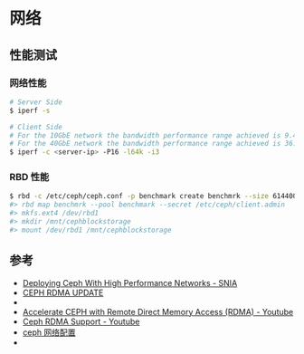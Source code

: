 # 网络

## 性能测试

### 网络性能

<!--
The network performance is checked after the installation using iperf tool. The following are the
commands used to measure network bandwidth:
Server Side: iperf –s
Client Side: iperf –c <server host IP> -P16 –l64k –i3
For the 10GbE network the bandwidth performance range achieved is 9.48Gb/s to 9.78Gb/s
For the 40GbE network the bandwidth performance range achieved is 36.82Gb/s to 38.43Gb/s
-->

```sh
# Server Side
$ iperf -s

# Client Side
# For the 10GbE network the bandwidth performance range achieved is 9.48Gb/s to 9.78Gb/s
# For the 40GbE network the bandwidth performance range achieved is 36.82Gb/s to 38.43Gb/s
$ iperf -c <server-ip> -P16 -l64k -i3
```

### RBD 性能

<!--
The benchmark testing conducted using fio tool, rev 2.0.13, http://freecode.com/projects/fio. The testing
setting is:
fio --directory=/mnt/cephblockstorage --direct=1 --rw=$Action --bs=$BlockSize --size=30G --numjobs=128
--runtime=60 --group_reporting --name=testfile --output=$OutputFile
-- $Action=read, write, randread, randwrite
-- $bs=4k,128k,8m
-->

```sh
$ rbd -c /etc/ceph/ceph.conf -p benchmark create benchmrk --size 6144000
#> rbd map benchmrk --pool benchmark --secret /etc/ceph/client.admin
#> mkfs.ext4 /dev/rbd1
#> mkdir /mnt/cephblockstorage
#> mount /dev/rbd1 /mnt/cephblockstorage
```

## 参考

* [Deploying Ceph With High Performance Networks - SNIA](https://www.snia.org/sites/default/files/JohnKim_CephWithHighPerformanceNetworks_V2.pdf)
* [CEPH RDMA UPDATE](https://www.openfabrics.org/images/eventpresos/2017presentations/103_Ceph_HWang.pdf)
* [](https://www.openfabrics.org/images/2018workshop/presentations/206_HTang_AcceleratingCephRDMANVMe-oF.pdf)
* [Accelerate CEPH with Remote Direct Memory Access (RDMA) - Youtube](https://www.youtube.com/watch?v=FzD87qSJee0)
* [Ceph RDMA Support - Youtube](https://www.youtube.com/watch?v=Qb2SUWLdDCw)
* [ceph 网络配置](https://blog.csdn.net/jackliu16/article/details/80389079)
* [](http://www.mellanox.com/related-docs/whitepapers/WP_Deploying_Ceph_over_High_Performance_Networks.pdf)
